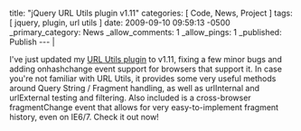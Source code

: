 title: "jQuery URL Utils plugin v1.11"
categories: [ Code, News, Project ]
tags: [ jquery, plugin, url utils ]
date: 2009-09-10 09:59:13 -0500
_primary_category: News
_allow_comments: 1
_allow_pings: 1
_published: Publish
--- |

I've just updated my [URL Utils plugin][urlutils] to v1.11, fixing a few minor bugs and adding onhashchange event support for browsers that support it. In case you're not familiar with URL Utils, it provides some very useful methods around Query String / Fragment handling, as well as urlInternal and urlExternal testing and filtering. Also included is a cross-browser fragmentChange event that allows for very easy-to-implement fragment history, even on IE6/7. Check it out now!

  [urlutils]: http://benalman.com/projects/jquery-url-utils-plugin/
